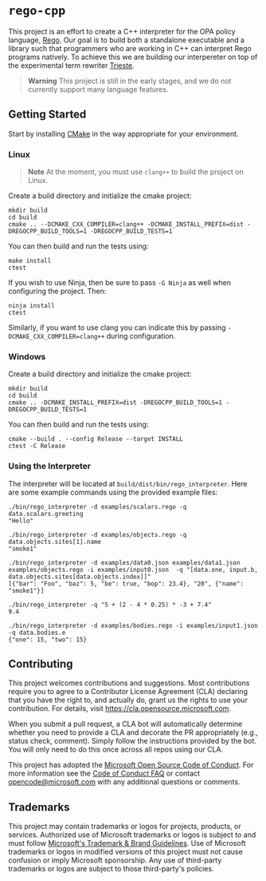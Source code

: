 # `rego-cpp`

This project is an effort to create a C++ interpreter for the OPA policy language,
[Rego](https://www.openpolicyagent.org/docs/latest/policy-language/). Our goal is
to build both a standalone executable and a library such that programmers who are working
in C++ can interpret Rego programs natively. To achieve this we are building our
interpereter on top of the experimental term rewriter
[Trieste](https://github.com/microsoft/trieste).

> **Warning**
> This project is still in the early stages, and we do not currently support many
> language features.

## Getting Started

Start by installing [CMake](https://cmake.org/) in the way appropriate for your
environment.

### Linux

> **Note**
> At the moment, you must use `clang++` to build the project on Linux.

Create a build directory and initialize the cmake project:

    mkdir build
    cd build
    cmake .. --DCMAKE_CXX_COMPILER=clang++ -DCMAKE_INSTALL_PREFIX=dist -DREGOCPP_BUILD_TOOLS=1 -DREGOCPP_BUILD_TESTS=1

You can then build and run the tests using:

    make install
    ctest

If you wish to use Ninja, then be sure to pass `-G Ninja` as well when configuring the project.
Then:

    ninja install
    ctest

Similarly, if you want to use clang you can indicate this by passing `-DCMAKE_CXX_COMPILER=clang++`
during configuration.

### Windows

Create a build directory and initialize the cmake project:

    mkdir build
    cd build
    cmake .. -DCMAKE_INSTALL_PREFIX=dist -DREGOCPP_BUILD_TOOLS=1 -DREGOCPP_BUILD_TESTS=1

You can then build and run the tests using:

    cmake --build . --config Release --target INSTALL
    ctest -C Release

### Using the Interpreter

The interpreter will be located at `build/dist/bin/rego_interpreter`. Here are
some example commands using the provided example files:

    ./bin/rego_interpreter -d examples/scalars.rego -q data.scalars.greeting
    "Hello"

    ./bin/rego_interpreter -d examples/objects.rego -q data.objects.sites[1].name
    "smoke1"

    ./bin/rego_interpreter -d examples/data0.json examples/data1.json examples/objects.rego -i examples/input0.json  -q "[data.one, input.b, data.objects.sites[data.objects.index]]"
    [{"bar": "Foo", "baz": 5, "be": true, "bop": 23.4}, "20", {"name": "smoke1"}]

    ./bin/rego_interpreter -q "5 + (2 - 4 * 0.25) * -3 + 7.4"
    9.4

    ./bin/rego_interpreter -d examples/bodies.rego -i examples/input1.json -q data.bodies.e
    {"one": 15, "two": 15}
    
## Contributing

This project welcomes contributions and suggestions.  Most contributions require you to agree to a
Contributor License Agreement (CLA) declaring that you have the right to, and actually do, grant us
the rights to use your contribution. For details, visit https://cla.opensource.microsoft.com.

When you submit a pull request, a CLA bot will automatically determine whether you need to provide
a CLA and decorate the PR appropriately (e.g., status check, comment). Simply follow the instructions
provided by the bot. You will only need to do this once across all repos using our CLA.

This project has adopted the [Microsoft Open Source Code of Conduct](https://opensource.microsoft.com/codeofconduct/).
For more information see the [Code of Conduct FAQ](https://opensource.microsoft.com/codeofconduct/faq/) or
contact [opencode@microsoft.com](mailto:opencode@microsoft.com) with any additional questions or comments.

## Trademarks

This project may contain trademarks or logos for projects, products, or services. Authorized use of Microsoft 
trademarks or logos is subject to and must follow 
[Microsoft's Trademark & Brand Guidelines](https://www.microsoft.com/en-us/legal/intellectualproperty/trademarks/usage/general).
Use of Microsoft trademarks or logos in modified versions of this project must not cause confusion or imply Microsoft sponsorship.
Any use of third-party trademarks or logos are subject to those third-party's policies.
